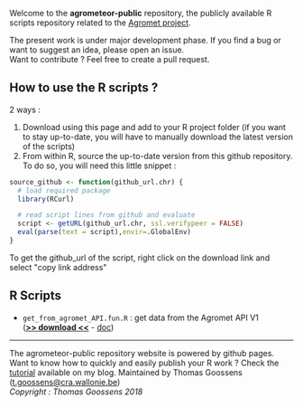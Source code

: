 Welcome to the __agrometeor-public__ repository, the publicly available R scripts repository related to the [Agromet project](http://www.cra.wallonie.be/fr/agromet).


The present work is under major development phase.
If you find a bug or want to suggest an idea, please open an issue.  
Want to contribute ? Feel free to create a pull request.  

## How to use the R scripts ? 

2 ways : 

1. Download using this page and add to your R project folder (if you want to stay up-to-date, you will have to manually download the latest version of the scripts)
2. From within R, source the up-to-date version from this github repository. To do so, you will need this little snippet : 

```R
source_github <- function(github_url.chr) {
  # load required package
  library(RCurl)

  # read script lines from github and evaluate
  script <- getURL(github_url.chr, ssl.verifypeer = FALSE)
  eval(parse(text = script),envir=.GlobalEnv)
}  
```
To get the github_url of the script, right click on the download link and select "copy link address"

## R Scripts 

* `get_from_agromet_API.fun.R` :  get data from the Agromet API V1  
(__[>> download <<](./get_from_agromet_API.fun/get_from_agromet_API.fun.R)__ - [doc](./get_from_agromet_API.fun/get_from_agromet_API.fun.html)) 	


---------------------

The agrometeor-public repository website is powered by github pages. Want to know how to quickly and easily publish your R work ? Check the [tutorial](https://pokyah.github.io/howto/Quickly-publish-your-R-interactive-data-visualization-tools-with-github-pages/) available on my blog.
Maintained by Thomas Goossens (t.goossens@cra.wallonie.be)  
*Copyright : Thomas Goossens 2018*

